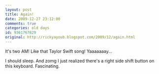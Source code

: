 ```yaml
---
layout: post
title: Again!
date: 2009-12-27 23:12:00
comments: true
categories: old days
id: 9361767829
original: http://rickyayoub.blogspot.com/2009/12/again.html
---
```


It's two AM! Like that Taylor Swift song! Yaaaaaaay...

I should sleep. And zomg I just realized there's a right side shift button on this keyboard. Fascinating.